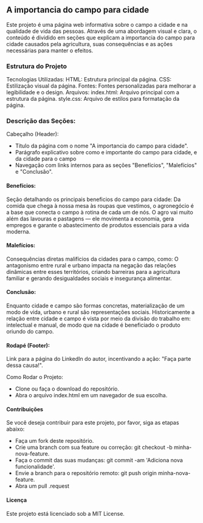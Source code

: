 ## A importancia do campo para cidade
Este projeto é uma página web informativa sobre o campo a cidade e na qualidade de vida das pessoas. Através de uma abordagem visual e clara, o conteúdo é dividido em seções que explicam a importancia do campo para cidade causados pela agricultura, suas consequências e as ações necessárias para manter o efeitos.

### Estrutura do Projeto
Tecnologias Utilizadas:
HTML: Estrutura principal da página.
CSS: Estilização visual da página.
Fontes: Fontes personalizadas para melhorar a legibilidade e o design.
Arquivos:
index.html: Arquivo principal com a estrutura da página.
style.css: Arquivo de estilos para formatação da página.

### Descrição das Seções:
Cabeçalho (Header):
* Título da página com o nome "A importancia do campo para cidade".
* Parágrafo explicativo sobre como e importante do campo para cidade, e da cidade para o campo
* Navegação com links internos para as seções "Benefícios", "Malefícios" e "Conclusão".

#### Benefícios:

Seção detalhando os principais beneficios do campo para cidade:
Da comida que chega à nossa mesa às roupas que vestimos, o agronegócio é a base que conecta o campo à rotina de cada um de nós. O agro vai muito além das lavouras e pastagens — ele movimenta a economia, gera empregos e garante o abastecimento de produtos essenciais para a vida moderna.

#### Malefícios:

Consequências diretas malifícios da cidades para o campo, como:
O antagonismo entre rural e urbano impacta na negação das relações dinâmicas entre esses territórios, criando barreiras para a agricultura familiar e gerando desigualdades sociais e insegurança alimentar.

#### Conclusão:

Enquanto cidade e campo são formas concretas, materialização de um modo de vida, urbano e rural são representações sociais. Historicamente a relação entre cidade e campo é vista por meio da divisão do trabalho em: intelectual e manual, de modo que na cidade é beneficiado o produto oriundo do campo.

#### Rodapé (Footer):

Link para a página do LinkedIn do autor, incentivando a ação: "Faça parte dessa causa!".

Como Rodar o Projeto:
* Clone ou faça o download do repositório.
* Abra o arquivo index.html em um navegador de sua escolha.

#### Contribuições
Se você deseja contribuir para este projeto, por favor, siga as etapas abaixo:
* Faça um fork deste repositório.
* Crie uma branch com sua feature ou correção: git checkout -b minha-nova-feature.
* Faça o commit das suas mudanças: git commit -am 'Adiciona nova funcionalidade'.
* Envie a branch para o repositório remoto: git push origin minha-nova-feature.
* Abra um pull .request

#### Licença
Este projeto está licenciado sob a MIT License.
